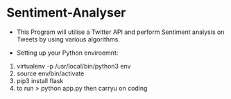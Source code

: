 # Sentiment-Analyser

- This Program will utilise a Twitter API and perform Sentiment analysis on Tweets by using various algorithms.

- Setting up your Python enviroemnt:
1. virtualenv -p /usr/local/bin/python3 env
2. source env/bin/activate
3. pip3 install flask
4. to run > python app.py
then carryu on coding
